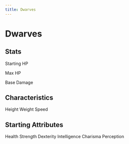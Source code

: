 ```yaml
---
title: Dwarves
---
```


# Dwarves

## Stats

Starting HP

Max HP

Base Damage

## Characteristics

Height
Weight
Speed

## Starting Attributes

Health
Strength
Dexterity
Intelligence
Charisma
Perception
